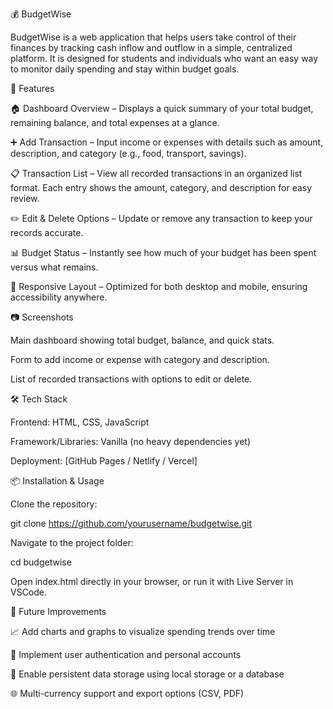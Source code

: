 💰 BudgetWise

BudgetWise is a web application that helps users take control of their finances by tracking cash inflow and outflow in a simple, centralized platform. It is designed for students and individuals who want an easy way to monitor daily spending and stay within budget goals.

🚀 Features

🏠 Dashboard Overview – Displays a quick summary of your total budget, remaining balance, and total expenses at a glance.

➕ Add Transaction – Input income or expenses with details such as amount, description, and category (e.g., food, transport, savings).

📋 Transaction List – View all recorded transactions in an organized list format. Each entry shows the amount, category, and description for easy review.

✏️ Edit & Delete Options – Update or remove any transaction to keep your records accurate.

📊 Budget Status – Instantly see how much of your budget has been spent versus what remains.

📱 Responsive Layout – Optimized for both desktop and mobile, ensuring accessibility anywhere.

📷 Screenshots

Main dashboard showing total budget, balance, and quick stats.

Form to add income or expense with category and description.

List of recorded transactions with options to edit or delete.

🛠️ Tech Stack

Frontend: HTML, CSS, JavaScript

Framework/Libraries: Vanilla (no heavy dependencies yet)

Deployment: [GitHub Pages / Netlify / Vercel]

📦 Installation & Usage

Clone the repository:

git clone https://github.com/yourusername/budgetwise.git

Navigate to the project folder:

cd budgetwise

Open index.html directly in your browser, or run it with Live Server in VSCode.

🌟 Future Improvements

📈 Add charts and graphs to visualize spending trends over time

🔑 Implement user authentication and personal accounts

💾 Enable persistent data storage using local storage or a database

🌐 Multi-currency support and export options (CSV, PDF)
